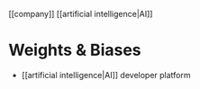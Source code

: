 [[company]] [[artificial intelligence|AI]]
# Weights & Biases
- [[artificial intelligence|AI]] developer platform